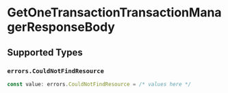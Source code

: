 # GetOneTransactionTransactionManagerResponseBody


## Supported Types

### `errors.CouldNotFindResource`

```typescript
const value: errors.CouldNotFindResource = /* values here */
```

